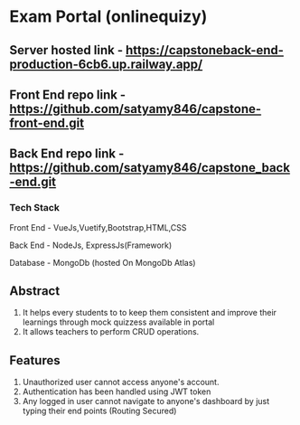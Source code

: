 # Exam Portal (onlinequizy)
## Server hosted link - https://capstoneback-end-production-6cb6.up.railway.app/

## Front End repo link - https://github.com/satyamy846/capstone-front-end.git
## Back End repo link - https://github.com/satyamy846/capstone_back-end.git

### Tech Stack
Front End - VueJs,Vuetify,Bootstrap,HTML,CSS

Back End - NodeJs, ExpressJs(Framework)

Database - MongoDb (hosted On MongoDb Atlas)

## Abstract
1. It helps every students to to keep them consistent and improve their learnings through mock quizzess available in portal
2. It allows teachers to perform CRUD operations.

## Features
1. Unauthorized user cannot access anyone's account.
2. Authentication has been handled using JWT token
3. Any logged in user cannot navigate to anyone's dashboard by just typing their end points (Routing Secured)
